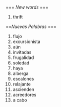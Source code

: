 === *New words* ===

1. thrift

==*Nuevas Palabras* ===

1. flujo
2. excursionista
3. aún
4. invitadas
5. frugalidad
6. soledad
7. haya
8. alberga
9. escalones
10. relajante
11. ascienden
12. acreedores
13. a cabo  
